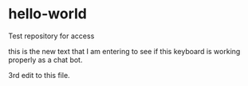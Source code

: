 # hello-world
Test repository for access


this is the new text that I am entering to see if this keyboard is working properly as a chat bot.  



3rd edit to this file. 

